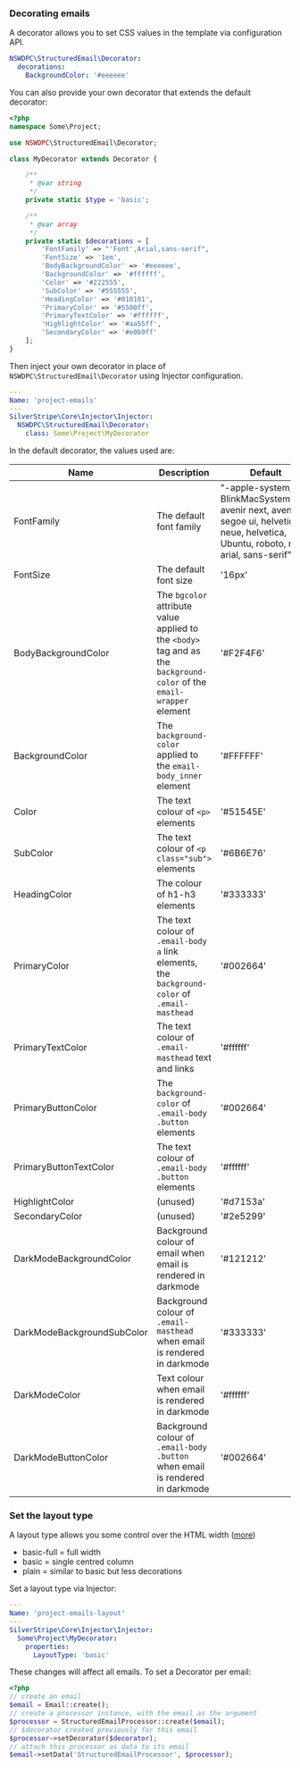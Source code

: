 ### Decorating emails

A decorator allows you to set CSS values in the template via configuration API.

```yml
NSWDPC\StructuredEmail\Decorator:
  decorations:
    BackgroundColor: '#eeeeee'
```

You can also provide your own decorator that extends the default decorator:

```php
<?php
namespace Some\Project;

use NSWDPC\StructuredEmail\Decorator;

class MyDecorator extends Decorator {

    /**
     * @var string
     */
    private static $type = 'basic';

    /**
     * @var array
     */
    private static $decorations = [
        'FontFamily' => "'Font',Arial,sans-serif",
        'FontSize' => '1em',
        'BodyBackgroundColor' => '#eeeeee',
        'BackgroundColor' => '#ffffff',
        'Color' => '#222555',
        'SubColor' => '#555555',
        'HeadingColor' => '#010101',
        'PrimaryColor' => '#5500ff',
        'PrimaryTextColor' => '#ffffff',
        'HighlightColor' => '#aa55ff',
        'SecondaryColor' => '#e0b9ff'
    ];
}
```

Then inject your own decorator in place of `NSWDPC\StructuredEmail\Decorator` using Injector configuration.

```yaml
---
Name: 'project-emails'
---
SilverStripe\Core\Injector\Injector:
  NSWDPC\StructuredEmail\Decorator:
    class: Some\Project\MyDecorator
```

In the default decorator, the values used are:

| Name      | Description | Default |
| ----------- | ----------- | ----- |
| FontFamily      | The default font family | "-apple-system, BlinkMacSystemFont, avenir next, avenir, segoe ui, helvetica neue, helvetica, Ubuntu, roboto, noto, arial, sans-serif" |
| FontSize   | The default font size        | '16px' |
| BodyBackgroundColor   | The `bgcolor` attribute value applied to the `<body>` tag and as the `background-color` of the `email-wrapper` element        | '#F2F4F6' |
| BackgroundColor   | The `background-color` applied to the `email-body_inner` element       | '#FFFFFF' |
| Color   | The text colour of `<p>` elements       | '#51545E'|
| SubColor   | The text colour of `<p class="sub">` elements       | '#6B6E76' |
| HeadingColor   | The colour of h1-h3 elements       | '#333333' |
| PrimaryColor   | The text colour of `.email-body a` link elements, the `background-color` of `.email-masthead`      | '#002664'|
| PrimaryTextColor   | The text colour of `.email-masthead` text and links | '#ffffff'
| PrimaryButtonColor | The `background-color` of `.email-body .button` elements  |  '#002664'|
| PrimaryButtonTextColor | The text colour of `.email-body .button` elements  |  '#ffffff'|
| HighlightColor   | (unused)       | '#d7153a'|
| SecondaryColor   | (unused)       | '#2e5299'|
| DarkModeBackgroundColor   | Background colour of email when email is rendered in darkmode     | '#121212'|
| DarkModeBackgroundSubColor   | Background colour of `.email-masthead` when email is rendered in darkmode      | '#333333'|
| DarkModeColor   | Text colour when email is rendered in darkmode     | '#ffffff'|
| DarkModeButtonColor   | Background colour of `.email-body .button` when email is rendered in darkmode     | '#002664'|

### Set the layout type

A layout type allows you some control over the HTML width ([more](https://github.com/ActiveCampaign/mailmason/wiki/Project-Structure#layouts))

+ basic-full = full width
+ basic = single centred column
+ plain = similar to basic but less decorations

Set a layout type via Injector:

```yaml
---
Name: 'project-emails-layout'
---
SilverStripe\Core\Injector\Injector:
  Some\Project\MyDecorator:
    properties:
      LayoutType: 'basic'
```

These changes will affect all emails. To set a Decorator per email:

```php
<?php
// create an email
$email = Email::create();
// create a processor instance, with the email as the argument
$processor = StructuredEmailProcessor::create($email);
// $decorator created previously for this email
$processor->setDecorator($decorator);
// attach this processor as data to its email
$email->setData('StructuredEmailProcessor', $processor);
```
